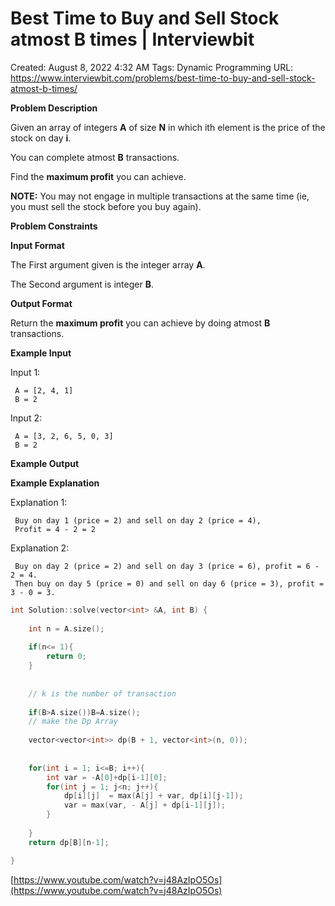# Best Time to Buy and Sell Stock atmost B times | Interviewbit

Created: August 8, 2022 4:32 AM
Tags: Dynamic Programming
URL: https://www.interviewbit.com/problems/best-time-to-buy-and-sell-stock-atmost-b-times/

**Problem Description**

Given an array of integers **A** of size **N** in which ith element is the price of the stock on day **i**.

You can complete atmost **B** transactions.

Find the **maximum profit** you can achieve.

**NOTE:** You may not engage in multiple transactions at the same time (ie, you must sell the stock before you buy again).

**Problem Constraints**

**Input Format**

The First argument given is the integer array **A**.

The Second argument is integer **B**.

**Output Format**

Return the **maximum profit** you can achieve by doing atmost **B** transactions.

**Example Input**

Input 1:

```
 A = [2, 4, 1]
 B = 2

```

Input 2:

```
 A = [3, 2, 6, 5, 0, 3]
 B = 2

```

**Example Output**

**Example Explanation**

Explanation 1:

```
 Buy on day 1 (price = 2) and sell on day 2 (price = 4),
 Profit = 4 - 2 = 2

```

Explanation 2:

```
 Buy on day 2 (price = 2) and sell on day 3 (price = 6), profit = 6 - 2 = 4.
 Then buy on day 5 (price = 0) and sell on day 6 (price = 3), profit = 3 - 0 = 3.

```

```cpp
int Solution::solve(vector<int> &A, int B) {
    
    int n = A.size();
    
    if(n<= 1){
        return 0;
    }
    
    
    // k is the number of transaction
    
    if(B>A.size())B=A.size();
    // make the Dp Array
    
    vector<vector<int>> dp(B + 1, vector<int>(n, 0));
    
    
    for(int i = 1; i<=B; i++){
        int var = -A[0]+dp[i-1][0];
        for(int j = 1; j<n; j++){
            dp[i][j]  = max(A[j] + var, dp[i][j-1]);
            var = max(var, - A[j] + dp[i-1][j]);
        }
        
    }
    return dp[B][n-1];

}
```

[https://www.youtube.com/watch?v=j48AzIpO5Os](https://www.youtube.com/watch?v=j48AzIpO5Os)